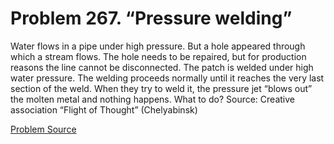 # Problem 267. “Pressure welding”

Water flows in a pipe under high pressure. But a hole appeared through which a stream flows. The hole needs to be repaired, but for production reasons the line cannot be disconnected. The patch is welded under high water pressure. The welding proceeds normally until it reaches the very last section of the weld. When they try to weld it, the pressure jet “blows out” the molten metal and nothing happens. What to do? Source: Creative association “Flight of Thought” (Chelyabinsk)

[Problem Source](https://www.trizland.ru/tasks/5122/)